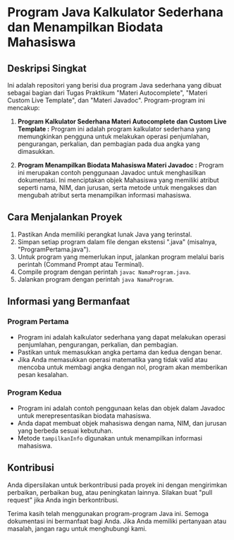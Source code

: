 # Program Java Kalkulator Sederhana dan Menampilkan Biodata Mahasiswa

## Deskripsi Singkat
Ini adalah repositori yang berisi dua program Java sederhana yang dibuat sebagai bagian dari Tugas Praktikum "Materi Autocomplete", "Materi Custom Live Template", dan "Materi Javadoc". Program-program ini mencakup:

1. **Program Kalkulator Sederhana Materi Autocomplete dan Custom Live Template :** Program ini adalah program kalkulator sederhana yang memungkinkan pengguna untuk melakukan operasi penjumlahan, pengurangan, perkalian, dan pembagian pada dua angka yang dimasukkan.

2. **Program Menampilkan Biodata Mahasiswa Materi Javadoc :**
   Program ini merupakan contoh penggunaan Javadoc untuk menghasilkan dokumentasi. Ini menciptakan objek Mahasiswa yang memiliki atribut seperti nama, NIM, dan jurusan, serta metode untuk mengakses dan mengubah atribut serta menampilkan informasi mahasiswa.

## Cara Menjalankan Proyek
1. Pastikan Anda memiliki perangkat lunak Java yang terinstal.
2. Simpan setiap program dalam file dengan ekstensi ".java" (misalnya, "ProgramPertama.java").
3. Untuk program yang memerlukan input, jalankan program melalui baris perintah (Command Prompt atau Terminal).
4. Compile program dengan perintah `javac NamaProgram.java`.
5. Jalankan program dengan perintah `java NamaProgram`.

## Informasi yang Bermanfaat

### Program Pertama
- Program ini adalah kalkulator sederhana yang dapat melakukan operasi penjumlahan, pengurangan, perkalian, dan pembagian.
- Pastikan untuk memasukkan angka pertama dan kedua dengan benar.
- Jika Anda memasukkan operasi matematika yang tidak valid atau mencoba untuk membagi angka dengan nol, program akan memberikan pesan kesalahan.

### Program Kedua
- Program ini adalah contoh penggunaan kelas dan objek dalam Javadoc untuk merepresentasikan biodata mahasiswa.
- Anda dapat membuat objek mahasiswa dengan nama, NIM, dan jurusan yang berbeda sesuai kebutuhan.
- Metode `tampilkanInfo` digunakan untuk menampilkan informasi mahasiswa.

## Kontribusi
Anda dipersilakan untuk berkontribusi pada proyek ini dengan mengirimkan perbaikan, perbaikan bug, atau peningkatan lainnya. Silakan buat "pull request" jika Anda ingin berkontribusi.

Terima kasih telah menggunakan program-program Java ini. Semoga dokumentasi ini bermanfaat bagi Anda. Jika Anda memiliki pertanyaan atau masalah, jangan ragu untuk menghubungi kami.